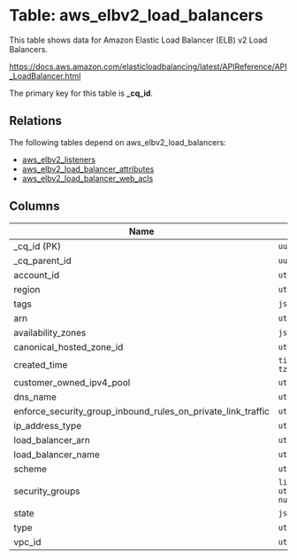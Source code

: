 # Table: aws_elbv2_load_balancers

This table shows data for Amazon Elastic Load Balancer (ELB) v2 Load Balancers.

https://docs.aws.amazon.com/elasticloadbalancing/latest/APIReference/API_LoadBalancer.html

The primary key for this table is **_cq_id**.

## Relations

The following tables depend on aws_elbv2_load_balancers:
  - [aws_elbv2_listeners](aws_elbv2_listeners.md)
  - [aws_elbv2_load_balancer_attributes](aws_elbv2_load_balancer_attributes.md)
  - [aws_elbv2_load_balancer_web_acls](aws_elbv2_load_balancer_web_acls.md)

## Columns

| Name          | Type          |
| ------------- | ------------- |
|_cq_id (PK)|`uuid`|
|_cq_parent_id|`uuid`|
|account_id|`utf8`|
|region|`utf8`|
|tags|`json`|
|arn|`utf8`|
|availability_zones|`json`|
|canonical_hosted_zone_id|`utf8`|
|created_time|`timestamp[us, tz=UTC]`|
|customer_owned_ipv4_pool|`utf8`|
|dns_name|`utf8`|
|enforce_security_group_inbound_rules_on_private_link_traffic|`utf8`|
|ip_address_type|`utf8`|
|load_balancer_arn|`utf8`|
|load_balancer_name|`utf8`|
|scheme|`utf8`|
|security_groups|`list<item: utf8, nullable>`|
|state|`json`|
|type|`utf8`|
|vpc_id|`utf8`|